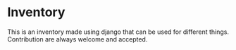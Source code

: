 # Inventory
This is an inventory made using django that can be used for different things. Contribution are always welcome and accepted.
